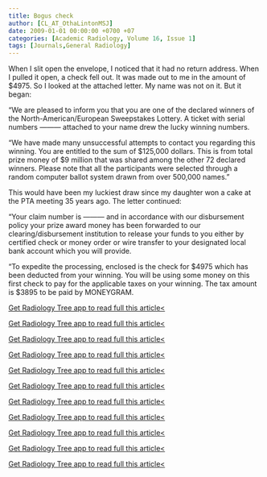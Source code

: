 ```yaml
---
title: Bogus check
author: [CL_AT_OthaLintonMSJ]
date: 2009-01-01 00:00:00 +0700 +07
categories: [Academic Radiology, Volume 16, Issue 1]
tags: [Journals,General Radiology]
---
```

When I slit open the envelope, I noticed that it had no return address. When I pulled it open, a check fell out. It was made out to me in the amount of $4975. So I looked at the attached letter. My name was not on it. But it began:

“We are pleased to inform you that you are one of the declared winners of the North-American/European Sweepstakes Lottery. A ticket with serial numbers ——— attached to your name drew the lucky winning numbers.

“We have made many unsuccessful attempts to contact you regarding this winning. You are entitled to the sum of $125,000 dollars. This is from total prize money of $9 million that was shared among the other 72 declared winners. Please note that all the participants were selected through a random computer ballot system drawn from over 500,000 names.”

This would have been my luckiest draw since my daughter won a cake at the PTA meeting 35 years ago. The letter continued:

“Your claim number is ——— and in accordance with our disbursement policy your prize award money has been forwarded to our clearing/disbursement institution to release your funds to you either by certified check or money order or wire transfer to your designated local bank account which you will provide.

“To expedite the processing, enclosed is the check for $4975 which has been deducted from your winning. You will be using some money on this first check to pay for the applicable taxes on your winning. The tax amount is $3895 to be paid by MONEYGRAM.

[Get Radiology Tree app to read full this article<](https://clinicalpub.com/app)

[Get Radiology Tree app to read full this article<](https://clinicalpub.com/app)

[Get Radiology Tree app to read full this article<](https://clinicalpub.com/app)

[Get Radiology Tree app to read full this article<](https://clinicalpub.com/app)

[Get Radiology Tree app to read full this article<](https://clinicalpub.com/app)

[Get Radiology Tree app to read full this article<](https://clinicalpub.com/app)

[Get Radiology Tree app to read full this article<](https://clinicalpub.com/app)

[Get Radiology Tree app to read full this article<](https://clinicalpub.com/app)

[Get Radiology Tree app to read full this article<](https://clinicalpub.com/app)

[Get Radiology Tree app to read full this article<](https://clinicalpub.com/app)

[Get Radiology Tree app to read full this article<](https://clinicalpub.com/app)